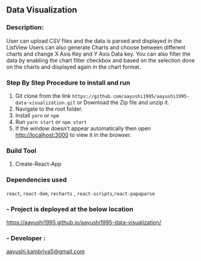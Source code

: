 ## Data Visualization

### Description:
User can upload CSV files and the data is parsed and displayed in the ListView
Users can also generate Charts and choose between different charts and change X Axis Key and Y Axis Data key.
You can also filter the data by enabling the chart filter checkbox and based on the selection done on the charts and displayed again in the chart format. 

### Step By Step Procedure to install and run

1. Git clone from the link `https://github.com/aayushi1995/aayushi1995-data-visualization.git` or Download the Zip file and unzip it.
2. Navigate to the root folder.
2. Install `yarn` or `npm`
4. Run ` yarn start ` or ` npm start `
5. If the window doesn't appear automatically then open [http://localhost:3000](http://localhost:3000) to view it in the browser.

### Build Tool  
1. Create-React-App

### Dependencies used
 ` react `, ` react-dom `, `recharts` ,
`react-scripts`,`react-papaparse`

### - Project is deployed at the below location

https://aayushi1995.github.io/aayushi1995-data-visualization/

### - Developer :

aayushi.kambriya5@gmail.com





